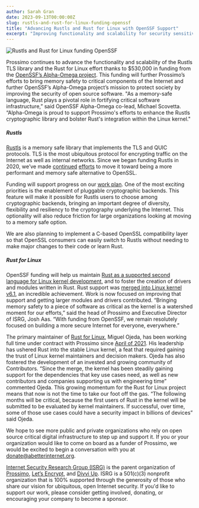 ```yaml
---
author: Sarah Gran
date: 2023-09-13T00:00:00Z
slug: rustls-and-rust-for-linux-funding-openssf
title: "Advancing Rustls and Rust for Linux with OpenSSF Support"
excerpt: "Improving functionality and scalability for security sensitive Open Source software."
---
```


![Rustls and Rust for Linux funding OpenSSF](/images/OpenSSF-Blog-Post-Cover.png)

Prossimo continues to advance the functionality and scalability of the Rustls TLS library and the Rust for Linux effort thanks to $530,000 in funding from the [OpenSSF’s Alpha-Omega project](https://alpha-omega.dev/). This funding will further Prossimo’s efforts to bring memory safety to critical components of the Internet and further OpenSSF’s Alpha-Omega project’s mission to protect society by improving the security of open source software. "As a memory-safe language, Rust plays a pivotal role in fortifying critical software infrastructure,” said OpenSSF Alpha-Omega co-lead, Michael Scovetta. “Alpha-Omega is proud to support Prossimo's efforts to enhance the Rustls cryptographic library and bolster Rust's integration within the Linux kernel."

##### Rustls 

[Rustls](https://www.memorysafety.org/initiative/rustls/) is a memory safe library that implements the TLS and QUIC protocols. TLS is the most ubiquitous protocol for encrypting traffic on the Internet as well as internal networks. Since we began funding Rustls in 2020, we’ve made [continued](https://www.memorysafety.org/blog/preparing-rustls-for-wider-adoption/) [efforts](https://www.memorysafety.org/blog/rustls-new-features/) to move it toward being a more performant and memory safe alternative to OpenSSL.

Funding will support progress on our [work plan](https://www.memorysafety.org/initiative/rustls/rustls-work-plan/). One of the most exciting priorities is the enablement of pluggable cryptographic backends. This feature will make it possible for Rustls users to choose among cryptographic backends, bringing an important degree of diversity, flexibility and resiliency to the cryptography underlying the Internet. This optionality will also reduce friction for large organizations looking at moving to a memory safe option.

We are also planning to implement a C-based OpenSSL compatibility layer so that OpenSSL consumers can easily switch to Rustls without needing to make major changes to their code or learn Rust.

##### Rust for Linux

OpenSSF funding will help us maintain [Rust as a supported second language for Linux kernel development](https://www.memorysafety.org/initiative/linux-kernel/), and to foster the creation of drivers and modules written in Rust. Rust support was [merged into Linux kernel v6.1](https://www.memorysafety.org/blog/rust-in-linux-just-the-beginning/), an incredible achievement. Work is now focused on improving that support and getting larger modules and drivers contributed. “Bringing memory safety to a piece of software as critical as the kernel is a watershed moment for our efforts,” said the head of Prossimo and Executive Director of ISRG, Josh Aas. “With funding from OpenSSF, we remain resolutely focused on building a more secure Internet for everyone, everywhere.”

The primary maintainer of [Rust for Linux](https://rust-for-linux.com/), Miguel Ojeda, has been working full time under contract with Prossimo since [April of 2021](https://www.memorysafety.org/blog/supporting-miguel-ojeda-rust-in-linux/). His leadership has ushered Rust into the stable Linux kernel, a feat that required gaining the trust of Linux kernel maintainers and decision makers. Ojeda has also fostered the development of an invested and growing community of Contributors. “Since the merge, the kernel has been steadily gaining support for the dependencies that key use cases need, as well as new contributors and companies supporting us with engineering time” commented Ojeda. This growing  momentum for the Rust for Linux project means that now is not the time to take our foot off the gas. “The following months will be critical, because the first users of Rust in the kernel will be submitted to be evaluated by kernel maintainers. If successful, over time, some of those use cases could have a security impact in billions of devices” said Ojeda.

We hope to see more public and private organizations who rely on open source critical digital infrastructure to step up and support it. If you or your organization would like to come on board as a funder of Prossimo, we would be excited to begin a conversation with you at <donate@abetterinternet.org>.

[Internet Security Research Group (ISRG)](https://abetterinternet.org) is the parent organization of [Prossimo](http://memorysafety.org), [Let’s Encrypt](http://letsencrypt.org), and [Divvi Up](http://divviup.org). ISRG is a 501(c)(3) nonprofit organization that is 100% supported through the generosity of those who share our vision for ubiquitous, open Internet security. If you'd like to support our work, please consider getting involved, donating, or encouraging your company to become a sponsor.
